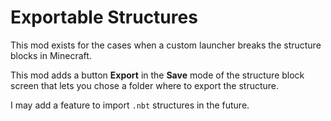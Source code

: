 # Exportable Structures

This mod exists for the cases when a custom launcher breaks the structure blocks in Minecraft.

This mod adds a button **Export** in the **Save** mode of the structure block screen that lets you chose a folder where to export the structure.

I may add a feature to import `.nbt` structures in the future.
